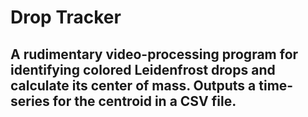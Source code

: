 # Drop Tracker
## A rudimentary video-processing program for identifying colored Leidenfrost drops and calculate its center of mass. Outputs a time-series for the centroid in a CSV file.
